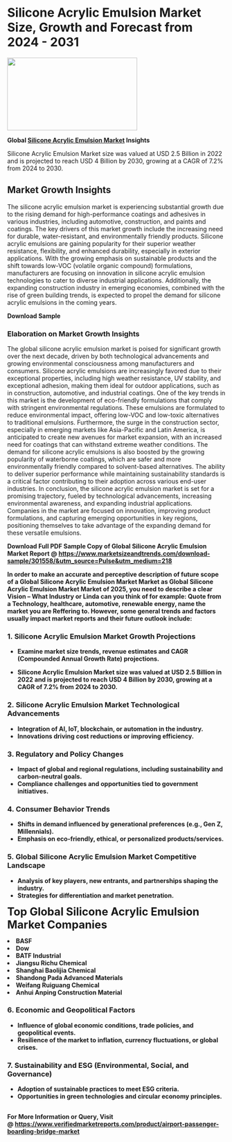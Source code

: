 <H1>Silicone Acrylic Emulsion Market Size, Growth and Forecast from 2024 - 2031</H1><img class="aligncenter size-medium wp-image-584254" src="https://thirdeyenews.in/wp-content/uploads/2024/09/Global-Market-Research-300x168.jpeg" alt="" width="300" height="168" /><p><strong>Global&nbsp;<a href="https://www.marketsizeandtrends.com/download-sample/301558/&amp;utm_source=Pulse&amp;utm_medium=218">Silicone Acrylic Emulsion Market</a> Insights</strong></p><p>Silicone Acrylic Emulsion Market size was valued at USD 2.5 Billion in 2022 and is projected to reach USD 4 Billion by 2030, growing at a CAGR of 7.2% from 2024 to 2030.</p><p><h2>Market Growth Insights</h2> The silicone acrylic emulsion market is experiencing substantial growth due to the rising demand for high-performance coatings and adhesives in various industries, including automotive, construction, and paints and coatings. The key drivers of this market growth include the increasing need for durable, water-resistant, and environmentally friendly products. Silicone acrylic emulsions are gaining popularity for their superior weather resistance, flexibility, and enhanced durability, especially in exterior applications. With the growing emphasis on sustainable products and the shift towards low-VOC (volatile organic compound) formulations, manufacturers are focusing on innovation in silicone acrylic emulsion technologies to cater to diverse industrial applications. Additionally, the expanding construction industry in emerging economies, combined with the rise of green building trends, is expected to propel the demand for silicone acrylic emulsions in the coming years. <p><strong>Download Sample</strong></p> <h3>Elaboration on Market Growth Insights</h3> The global silicone acrylic emulsion market is poised for significant growth over the next decade, driven by both technological advancements and growing environmental consciousness among manufacturers and consumers. Silicone acrylic emulsions are increasingly favored due to their exceptional properties, including high weather resistance, UV stability, and exceptional adhesion, making them ideal for outdoor applications, such as in construction, automotive, and industrial coatings. One of the key trends in this market is the development of eco-friendly formulations that comply with stringent environmental regulations. These emulsions are formulated to reduce environmental impact, offering low-VOC and low-toxic alternatives to traditional emulsions. Furthermore, the surge in the construction sector, especially in emerging markets like Asia-Pacific and Latin America, is anticipated to create new avenues for market expansion, with an increased need for coatings that can withstand extreme weather conditions. The demand for silicone acrylic emulsions is also boosted by the growing popularity of waterborne coatings, which are safer and more environmentally friendly compared to solvent-based alternatives. The ability to deliver superior performance while maintaining sustainability standards is a critical factor contributing to their adoption across various end-user industries. In conclusion, the silicone acrylic emulsion market is set for a promising trajectory, fueled by technological advancements, increasing environmental awareness, and expanding industrial applications. Companies in the market are focused on innovation, improving product formulations, and capturing emerging opportunities in key regions, positioning themselves to take advantage of the expanding demand for these versatile emulsions. <p><strong></p><p><span class=""><strong>Download Full PDF Sample Copy of Global Silicone Acrylic Emulsion Market Report</strong> @ <a href="https://www.marketsizeandtrends.com/download-sample/301558/&amp;utm_source=Pulse&amp;utm_medium=218" target="_blank">https://www.marketsizeandtrends.com/download-sample/301558/&amp;utm_source=Pulse&amp;utm_medium=218</a></span></p><p>In order to make an accurate and perceptive description of future scope of a Global&nbsp;Silicone Acrylic Emulsion Market Market as Global&nbsp;Silicone Acrylic Emulsion Market Market of 2025, you need to describe a clear Vision &ndash; What Industry or Linda can you think of for example: Quote from a Technology, healthcare, automotive, renewable energy, name the market you are Reffering to. However, some general trends and factors usually impact market reports and their future outlook include:</p><h3>1.&nbsp;<strong>Silicone Acrylic Emulsion Market Growth Projections</strong></h3><ul><li>Examine market size trends, revenue estimates and CAGR (Compounded Annual Growth Rate) projections.</li><li><p>Silicone Acrylic Emulsion Market size was valued at USD 2.5 Billion in 2022 and is projected to reach USD 4 Billion by 2030, growing at a CAGR of 7.2% from 2024 to 2030.</p></li></ul><h3>2.&nbsp;<strong>Silicone Acrylic Emulsion Market Technological Advancements</strong></h3><ul><li>Integration of AI, IoT, blockchain, or automation in the industry.</li><li>Innovations driving cost reductions or improving efficiency.</li></ul><h3>3.&nbsp;<strong>Regulatory and Policy Changes</strong></h3><ul><li>Impact of global and regional regulations, including sustainability and carbon-neutral goals.</li><li>Compliance challenges and opportunities tied to government initiatives.</li></ul><h3>4.&nbsp;<strong>Consumer Behavior Trends</strong></h3><ul><li>Shifts in demand influenced by generational preferences (e.g., Gen Z, Millennials).</li><li>Emphasis on eco-friendly, ethical, or personalized products/services.</li></ul><h3>5.&nbsp;<strong>Global Silicone Acrylic Emulsion Market Competitive Landscape</strong></h3><ul><li>Analysis of key players, new entrants, and partnerships shaping the industry.</li><li>Strategies for differentiation and market penetration.</li></ul><p data-pm-slice="1 1 []"><span style="color: inherit; font-family: inherit; font-size: 25px;">Top Global Silicone Acrylic Emulsion Market Companies</span></p><div class="" data-test-id=""><p><li>BASF</li><li> Dow</li><li> BATF Industrial</li><li> Jiangsu Richu Chemical</li><li> Shanghai Baolijia Chemical</li><li> Shandong Pada Advanced Materials</li><li> Weifang Ruiguang Chemical</li><li> Anhui Anping Construction Material</li></p></div><h3>6.&nbsp;<strong>Economic and Geopolitical Factors</strong></h3><ul><li>Influence of global economic conditions, trade policies, and geopolitical events.</li><li>Resilience of the market to inflation, currency fluctuations, or global crises.</li></ul><h3>7.&nbsp;<strong>Sustainability and ESG (Environmental, Social, and Governance)</strong></h3><ul><li>Adoption of sustainable practices to meet ESG criteria.</li><li>Opportunities in green technologies and circular economy principles.</li></ul><h2><strong style="font-size: 14px;">For More Information or Query, Visit @&nbsp;</strong><a style="background-color: #ffffff; font-size: 14px;" href="https://www.marketsizeandtrends.com/report/silicone-acrylic-emulsion-market/" target="_blank">https://www.verifiedmarketreports.com/product/airport-passenger-boarding-bridge-market</a></h2>
